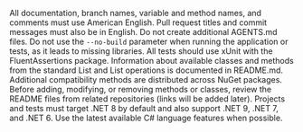 All documentation, branch names, variable and method names, and comments must use American English. Pull request titles and commit messages must also be in English.
Do not create additional AGENTS.md files.
Do not use the `--no-build` parameter when running the application or tests, as it leads to missing libraries.
All tests should use xUnit with the FluentAssertions package.
Information about available classes and methods from the standard List and List<T> operations is documented in README.md. Additional compatibility methods are distributed across NuGet packages.
Before adding, modifying, or removing methods or classes, review the README files from related repositories (links will be added later).
Projects and tests must target .NET 8 by default and also support .NET 9, .NET 7, and .NET 6. Use the latest available C# language features when possible.
